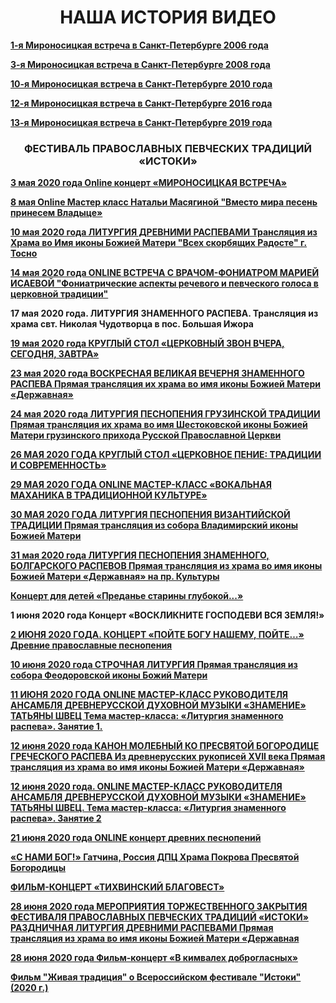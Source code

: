 
<p><center><H1>НАША ИСТОРИЯ ВИДЕО</H1></center></p>



<strong><a href="https://youtu.be/F4IFAygqpOA" rel="nofollow">1-я Мироносицкая встреча в Санкт-Петербурге 2006 года</a></strong>

<strong><a href="https://youtu.be/zhRAiozurQU" rel="nofollow">3-я Мироносицкая встреча в Санкт-Петербурге 2008 года</a></strong>


<strong><a href="https://youtu.be/8bLCIpNkmVA" rel="nofollow">10-я Мироносицкая встреча в Санкт-Петербурге 2010 года</a></strong>

<strong><a href="https://youtu.be/i3oRXxUPqn0" rel="nofollow">12-я Мироносицкая встреча в Санкт-Петербурге 2016 года</a></strong>

<strong><a href="https://youtu.be/WA5sC-bevzw" rel="nofollow">13-я Мироносицкая встреча в Санкт-Петербурге 2019 года</a></strong>




<p><center><H3>ФЕСТИВАЛЬ ПРАВОСЛАВНЫХ ПЕВЧЕСКИХ ТРАДИЦИЙ  «ИСТОКИ»</H3></center></p>

<strong><a href="https://youtu.be/eBkcAAvEnQY" rel="nofollow">3 мая 2020 года Online концерт «МИРОНОСИЦКАЯ ВСТРЕЧА»</a></strong>


<strong><a href="https://youtu.be/q8rTqs2lIu4" rel="nofollow">8 мая  Online Мастер класс Натальи Масягиной "Вместо мира песень принесем Владыце»</a></strong>


<strong><a href="https://youtu.be/cahCC3lcQiY" rel="nofollow">10 мая 2020 года ЛИТУРГИЯ ДРЕВНИМИ РАСПЕВАМИ  Трансляция из Храма во Имя иконы Божией Матери "Всех скорбящих Радосте" г. Тосно</a></strong>


<strong><a href="https://youtu.be/FT2z3SKDSV4" rel="nofollow">14 мая 2020 года  ONLINE ВСТРЕЧА С ВРАЧОМ-ФОНИАТРОМ МАРИЕЙ ИСАЕВОЙ "Фониатрические аспекты речевого и певческого голоса в церковной традиции"</a></strong>


<strong>17 мая 2020 года. ЛИТУРГИЯ ЗНАМЕННОГО РАСПЕВА. Трансляция из храма свт. Николая Чудотворца в пос. Большая Ижора</a></strong>


<strong><a href="https://youtu.be/4VpVoYS8tcY" rel="nofollow">19 мая 2020 года  КРУГЛЫЙ СТОЛ «ЦЕРКОВНЫЙ ЗВОН ВЧЕРА, СЕГОДНЯ, ЗАВТРА»</a></strong>


<strong><a href="https://youtu.be/9S15plGUkhE" rel="nofollow">23 мая 2020 года ВОСКРЕСНАЯ ВЕЛИКАЯ ВЕЧЕРНЯ ЗНАМЕННОГО РАСПЕВА  Прямая трансляция их храма во имя иконы Божией Матери «Державная»</a></strong>


<strong><a href="https://youtu.be/gXyOoI2Iq40" rel="nofollow">24 мая 2020 года  ЛИТУРГИЯ  ПЕСНОПЕНИЯ ГРУЗИНСКОЙ ТРАДИЦИИ  Прямая трансляция их храма во имя Шестоковской иконы Божией Матери грузинского прихода Русской Православной Церкви</a></strong>


<strong><a href="https://youtu.be/ZxTNO523JP4" rel="nofollow">26 МАЯ 2020 ГОДА  КРУГЛЫЙ СТОЛ «ЦЕРКОВНОЕ ПЕНИЕ: ТРАДИЦИИ И СОВРЕМЕННОСТЬ»</a></strong>


<strong><a href="https://youtu.be/t43JLBASf2g" rel="nofollow">29 МАЯ 2020 ГОДА  ONLINE МАСТЕР-КЛАСС «ВОКАЛЬНАЯ МАХАНИКА В ТРАДИЦИОННОЙ КУЛЬТУРЕ»</a></strong>


<strong><a href="https://youtu.be/kB5V_3eueFs" rel="nofollow">30 МАЯ 2020 ГОДА  ЛИТУРГИЯ  ПЕСНОПЕНИЯ ВИЗАНТИЙСКОЙ ТРАДИЦИИ  Прямая трансляция из собора Владимирский иконы Божией Матери</a></strong>


<strong><a href="https://youtu.be/z2_IU0IFB30" rel="nofollow">31 мая 2020 года ЛИТУРГИЯ  ПЕСНОПЕНИЯ ЗНАМЕННОГО, БОЛГАРСКОГО РАСПЕВОВ  Прямая трансляция из храма во имя иконы Божией Матери «Державная» на пр. Культуры</a></strong>


<strong><a href="https://youtu.be/IIu3dXYCRys" rel="nofollow">Концерт для детей «Преданье старины глубокой...»</a></strong>


<strong>1 июня 2020 года  Концерт «ВОСКЛИКНИТЕ ГОСПОДЕВИ ВСЯ ЗЕМЛЯ!»</strong>


<strong><a href="https://youtu.be/lh1u1ThZrg4" rel="nofollow">2 ИЮНЯ 2020 ГОДА. КОНЦЕРТ «ПОЙТЕ БОГУ НАШЕМУ, ПОЙТЕ…» Древние православные песнопения</a></strong>


<strong><a href="https://youtu.be/Mhf1-zRLLN4" rel="nofollow">10 июня 2020 года  СТРОЧНАЯ ЛИТУРГИЯ  Прямая трансляция из собора Феодоровской иконы Божий Матери</a></strong>


<strong><a href="https://youtu.be/J_bG2jkT6hM" rel="nofollow">11 ИЮНЯ 2020 ГОДА  ONLINE МАСТЕР-КЛАСС РУКОВОДИТЕЛЯ АНСАМБЛЯ ДРЕВНЕРУССКОЙ ДУХОВНОЙ МУЗЫКИ «ЗНАМЕНИЕ» ТАТЬЯНЫ ШВЕЦ  Тема мастер-класса: «Литургия знаменного распева». Занятие 1.</a></strong>


<strong><a href="https://youtu.be/CWeyRBCAMYE" rel="nofollow">12 июня 2020 года  КАНОН МОЛЕБНЫЙ КО ПРЕСВЯТОЙ БОГОРОДИЦЕ ГРЕЧЕСКОГО РАСПЕВА  Из древнерусских рукописей XVII века  Прямая трансляция из храма во имя иконы Божией Матери «Державная»</a></strong>


<strong><a href="https://youtu.be/zLFReuT5pEg" rel="nofollow">12 июня 2020 года. ONLINE МАСТЕР-КЛАСС РУКОВОДИТЕЛЯ АНСАМБЛЯ ДРЕВНЕРУССКОЙ ДУХОВНОЙ МУЗЫКИ «ЗНАМЕНИЕ» ТАТЬЯНЫ ШВЕЦ. Тема мастер-класса: «Литургия знаменного распева». Занятие 2</a></strong>


<strong><a href="https://youtu.be/ogdtYWJJ7Eo" rel="nofollow">21 июня 2020 года  ONLINE концерт древних песнопений 

«С НАМИ БОГ!»  Гатчина, Россия  ДПЦ Храма Покрова Пресвятой Богородицы</a></strong>


<strong><a href="https://youtu.be/OX9ummd2zYo" rel="nofollow">ФИЛЬМ-КОНЦЕРТ «ТИХВИНСКИЙ БЛАГОВЕСТ»</a></strong>


<strong><a href="https://youtu.be/bN4ryQubA18" rel="nofollow">28 июня 2020 года  МЕРОПРИЯТИЯ ТОРЖЕСТВЕННОГО ЗАКРЫТИЯ ФЕСТИВАЛЯ ПРАВОСЛАВНЫХ ПЕВЧЕСКИХ ТРАДИЦИЙ «ИСТОКИ»  РАЗДНИЧНАЯ ЛИТУРГИЯ ДРЕВНИМИ РАСПЕВАМИ  Прямая трансляция из храма во имя иконы Божией Матери «Державная</a></strong>


<strong><a href="https://youtu.be/S6Hd7EXB4FE" rel="nofollow">28 июня 2020 года  Фильм-концерт «В кимвалех доброгласных»</a></strong>


<strong><a href="https://youtu.be/SO4s_RGo7VM" rel="nofollow">Фильм "Живая традиция" о Всероссийском фестивале "Истоки" (2020 г.)</a></strong>



